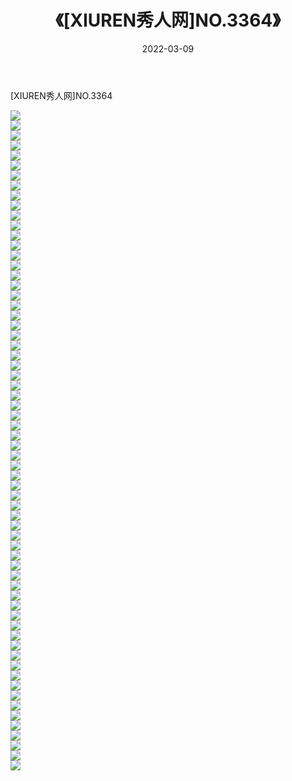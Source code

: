 ﻿---
layout: post
title:  《[XIUREN秀人网]NO.3364》
date:   2022-03-09
img: http://img.660000.xyz/Sharelink/秀人网/秀人网第04部分/[XIUREN秀人网]NO.3364/000.jpg
categories: [美女, 清纯, 唯美]
---

[XIUREN秀人网]NO.3364

 ![](http://img.660000.xyz/Sharelink/秀人网/秀人网第04部分/[XIUREN秀人网]NO.3364/001.jpg) <br>![](http://img.660000.xyz/Sharelink/秀人网/秀人网第04部分/[XIUREN秀人网]NO.3364/002.jpg) <br>![](http://img.660000.xyz/Sharelink/秀人网/秀人网第04部分/[XIUREN秀人网]NO.3364/003.jpg) <br>![](http://img.660000.xyz/Sharelink/秀人网/秀人网第04部分/[XIUREN秀人网]NO.3364/004.jpg) <br>![](http://img.660000.xyz/Sharelink/秀人网/秀人网第04部分/[XIUREN秀人网]NO.3364/005.jpg) <br>![](http://img.660000.xyz/Sharelink/秀人网/秀人网第04部分/[XIUREN秀人网]NO.3364/006.jpg) <br>![](http://img.660000.xyz/Sharelink/秀人网/秀人网第04部分/[XIUREN秀人网]NO.3364/007.jpg) <br>![](http://img.660000.xyz/Sharelink/秀人网/秀人网第04部分/[XIUREN秀人网]NO.3364/008.jpg) <br>![](http://img.660000.xyz/Sharelink/秀人网/秀人网第04部分/[XIUREN秀人网]NO.3364/009.jpg) <br>![](http://img.660000.xyz/Sharelink/秀人网/秀人网第04部分/[XIUREN秀人网]NO.3364/010.jpg) <br>![](http://img.660000.xyz/Sharelink/秀人网/秀人网第04部分/[XIUREN秀人网]NO.3364/011.jpg) <br>![](http://img.660000.xyz/Sharelink/秀人网/秀人网第04部分/[XIUREN秀人网]NO.3364/012.jpg) <br>![](http://img.660000.xyz/Sharelink/秀人网/秀人网第04部分/[XIUREN秀人网]NO.3364/013.jpg) <br>![](http://img.660000.xyz/Sharelink/秀人网/秀人网第04部分/[XIUREN秀人网]NO.3364/014.jpg) <br>![](http://img.660000.xyz/Sharelink/秀人网/秀人网第04部分/[XIUREN秀人网]NO.3364/015.jpg) <br>![](http://img.660000.xyz/Sharelink/秀人网/秀人网第04部分/[XIUREN秀人网]NO.3364/016.jpg) <br>![](http://img.660000.xyz/Sharelink/秀人网/秀人网第04部分/[XIUREN秀人网]NO.3364/017.jpg) <br>![](http://img.660000.xyz/Sharelink/秀人网/秀人网第04部分/[XIUREN秀人网]NO.3364/018.jpg) <br>![](http://img.660000.xyz/Sharelink/秀人网/秀人网第04部分/[XIUREN秀人网]NO.3364/019.jpg) <br>![](http://img.660000.xyz/Sharelink/秀人网/秀人网第04部分/[XIUREN秀人网]NO.3364/020.jpg) <br>![](http://img.660000.xyz/Sharelink/秀人网/秀人网第04部分/[XIUREN秀人网]NO.3364/021.jpg) <br>![](http://img.660000.xyz/Sharelink/秀人网/秀人网第04部分/[XIUREN秀人网]NO.3364/022.jpg) <br>![](http://img.660000.xyz/Sharelink/秀人网/秀人网第04部分/[XIUREN秀人网]NO.3364/023.jpg) <br>![](http://img.660000.xyz/Sharelink/秀人网/秀人网第04部分/[XIUREN秀人网]NO.3364/024.jpg) <br>![](http://img.660000.xyz/Sharelink/秀人网/秀人网第04部分/[XIUREN秀人网]NO.3364/025.jpg) <br>![](http://img.660000.xyz/Sharelink/秀人网/秀人网第04部分/[XIUREN秀人网]NO.3364/026.jpg) <br>![](http://img.660000.xyz/Sharelink/秀人网/秀人网第04部分/[XIUREN秀人网]NO.3364/027.jpg) <br>![](http://img.660000.xyz/Sharelink/秀人网/秀人网第04部分/[XIUREN秀人网]NO.3364/028.jpg) <br>![](http://img.660000.xyz/Sharelink/秀人网/秀人网第04部分/[XIUREN秀人网]NO.3364/029.jpg) <br>![](http://img.660000.xyz/Sharelink/秀人网/秀人网第04部分/[XIUREN秀人网]NO.3364/030.jpg) <br>![](http://img.660000.xyz/Sharelink/秀人网/秀人网第04部分/[XIUREN秀人网]NO.3364/031.jpg) <br>![](http://img.660000.xyz/Sharelink/秀人网/秀人网第04部分/[XIUREN秀人网]NO.3364/032.jpg) <br>![](http://img.660000.xyz/Sharelink/秀人网/秀人网第04部分/[XIUREN秀人网]NO.3364/033.jpg) <br>![](http://img.660000.xyz/Sharelink/秀人网/秀人网第04部分/[XIUREN秀人网]NO.3364/034.jpg) <br>![](http://img.660000.xyz/Sharelink/秀人网/秀人网第04部分/[XIUREN秀人网]NO.3364/035.jpg) <br>![](http://img.660000.xyz/Sharelink/秀人网/秀人网第04部分/[XIUREN秀人网]NO.3364/036.jpg) <br>![](http://img.660000.xyz/Sharelink/秀人网/秀人网第04部分/[XIUREN秀人网]NO.3364/037.jpg) <br>![](http://img.660000.xyz/Sharelink/秀人网/秀人网第04部分/[XIUREN秀人网]NO.3364/038.jpg) <br>![](http://img.660000.xyz/Sharelink/秀人网/秀人网第04部分/[XIUREN秀人网]NO.3364/039.jpg) <br>![](http://img.660000.xyz/Sharelink/秀人网/秀人网第04部分/[XIUREN秀人网]NO.3364/040.jpg) <br>![](http://img.660000.xyz/Sharelink/秀人网/秀人网第04部分/[XIUREN秀人网]NO.3364/041.jpg) <br>![](http://img.660000.xyz/Sharelink/秀人网/秀人网第04部分/[XIUREN秀人网]NO.3364/042.jpg) <br>![](http://img.660000.xyz/Sharelink/秀人网/秀人网第04部分/[XIUREN秀人网]NO.3364/043.jpg) <br>![](http://img.660000.xyz/Sharelink/秀人网/秀人网第04部分/[XIUREN秀人网]NO.3364/044.jpg) <br>![](http://img.660000.xyz/Sharelink/秀人网/秀人网第04部分/[XIUREN秀人网]NO.3364/045.jpg) <br>![](http://img.660000.xyz/Sharelink/秀人网/秀人网第04部分/[XIUREN秀人网]NO.3364/046.jpg) <br>![](http://img.660000.xyz/Sharelink/秀人网/秀人网第04部分/[XIUREN秀人网]NO.3364/047.jpg) <br>![](http://img.660000.xyz/Sharelink/秀人网/秀人网第04部分/[XIUREN秀人网]NO.3364/048.jpg) <br>![](http://img.660000.xyz/Sharelink/秀人网/秀人网第04部分/[XIUREN秀人网]NO.3364/049.jpg) <br>![](http://img.660000.xyz/Sharelink/秀人网/秀人网第04部分/[XIUREN秀人网]NO.3364/050.jpg) <br>![](http://img.660000.xyz/Sharelink/秀人网/秀人网第04部分/[XIUREN秀人网]NO.3364/051.jpg) <br>![](http://img.660000.xyz/Sharelink/秀人网/秀人网第04部分/[XIUREN秀人网]NO.3364/052.jpg) <br>![](http://img.660000.xyz/Sharelink/秀人网/秀人网第04部分/[XIUREN秀人网]NO.3364/053.jpg) <br>![](http://img.660000.xyz/Sharelink/秀人网/秀人网第04部分/[XIUREN秀人网]NO.3364/054.jpg) <br>![](http://img.660000.xyz/Sharelink/秀人网/秀人网第04部分/[XIUREN秀人网]NO.3364/055.jpg) <br>![](http://img.660000.xyz/Sharelink/秀人网/秀人网第04部分/[XIUREN秀人网]NO.3364/056.jpg) <br>![](http://img.660000.xyz/Sharelink/秀人网/秀人网第04部分/[XIUREN秀人网]NO.3364/057.jpg) <br>![](http://img.660000.xyz/Sharelink/秀人网/秀人网第04部分/[XIUREN秀人网]NO.3364/058.jpg) <br>![](http://img.660000.xyz/Sharelink/秀人网/秀人网第04部分/[XIUREN秀人网]NO.3364/059.jpg) <br>![](http://img.660000.xyz/Sharelink/秀人网/秀人网第04部分/[XIUREN秀人网]NO.3364/060.jpg) <br>![](http://img.660000.xyz/Sharelink/秀人网/秀人网第04部分/[XIUREN秀人网]NO.3364/061.jpg) <br>![](http://img.660000.xyz/Sharelink/秀人网/秀人网第04部分/[XIUREN秀人网]NO.3364/062.jpg) <br>![](http://img.660000.xyz/Sharelink/秀人网/秀人网第04部分/[XIUREN秀人网]NO.3364/063.jpg) <br>![](http://img.660000.xyz/Sharelink/秀人网/秀人网第04部分/[XIUREN秀人网]NO.3364/064.jpg) <br>![](http://img.660000.xyz/Sharelink/秀人网/秀人网第04部分/[XIUREN秀人网]NO.3364/065.jpg) <br>![](http://img.660000.xyz/Sharelink/秀人网/秀人网第04部分/[XIUREN秀人网]NO.3364/066.jpg) <br>